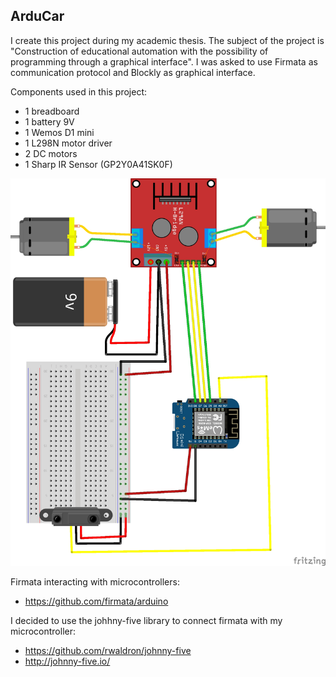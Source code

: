 ## ArduCar

I create this project during my academic thesis.
The subject of the project is "Construction of educational automation with the possibility of programming through a graphical interface".
I was asked to use Firmata as communication protocol and Blockly as graphical interface.

Components used in this project: 
- 1 breadboard
- 1 battery 9V
- 1 Wemos D1 mini
- 1 L298N motor driver
- 2 DC motors
- 1 Sharp IR Sensor (GP2Y0A41SK0F)

![GitHub Logo](/schematic.jpg)



Firmata interacting with microcontrollers:
- https://github.com/firmata/arduino

I decided to use the johhny-five library to connect firmata with my microcontroller: 
- https://github.com/rwaldron/johnny-five
- http://johnny-five.io/
